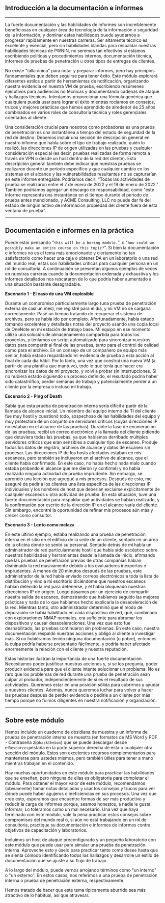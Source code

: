 ## Introducción a la documentación e informes

---

La fuerte documentación y las habilidades de informes son increíblemente beneficiosas en cualquier área de tecnología de la información o seguridad de la información, y dominar estas habilidades puede ayudarnos a progresar rápidamente en nuestras carreras. Ser altamente técnico es excelente y esencial, pero sin habilidades blandas para respaldar nuestras habilidades técnicas de PWNIN, no seremos tan efectivos si estamos escribiendo políticas y procedimientos internos, documentación técnica, informes de pruebas de penetración u otros tipos de entregas de clientes.

No existe "talla única" para notar y preparar informes, pero hay principios fundamentales que deben seguirse para tener éxito. Este módulo explorará diferentes estilos a partir de herramientas de notificación, organizando nuestra evidencia en nuestra VM de prueba, escribiendo resúmenes ejecutivos para audiencias no técnicas y documentando cadenas de ataque y hallazgos técnicos. Intentamos proporcionar una fórmula genérica que cualquiera pueda usar para lograr el éxito mientras rociamos en consejos, trucos y mejores prácticas que hemos aprendido de alrededor de 25 años combinados en varios roles de consultoría técnica y roles gerenciales orientados al cliente.

Una consideración crucial para nosotros como probadores es una prueba de penetración es una instantánea a tiempo del estado de seguridad de la red de destino. Debemos incluir una sección de descripción general en nuestro informe que habla sobre el tipo de trabajo realizado, quién lo realizó, las direcciones IP de origen utilizadas en las pruebas y cualquier consideración especial (es decir, pruebas realizadas de forma remota a través de VPN o desde un host dentro de la red del cliente). Esta descripción general también debe indicar que nuestras pruebas se realizaron durante un período específico y que cualquier cambio en los sistemas en el alcance y las vulnerabilidades resultantes no se capturarían en este informe entregable. Podríamos decir: "Todas las actividades de prueba se realizaron entre el 7 de enero de 2022 y el 19 de enero de 2022." También podríamos agregar un descargo de responsabilidad, como "este informe representa una instantánea en el tiempo durante el período de prueba antes mencionado, y ACME Consulting, LLC no puede dar fe del estado de ningún activo de información propiedad del cliente fuera de esta ventana de prueba".

---

## Documentación e informes en la práctica

Puede estar pensando "`this will be a boring module.`", o "`how could we possibly make an entire course on this topic?`". Si bien la documentación e informes no es el tema más emocionante y ciertamente no tan satisfactorio como hacer una caja o obtener DA en un laboratorio o una red del mundo real, estas son habilidades críticas para cualquier persona en un rol de consultoría. A continuación se presentan algunos ejemplos de veces en nuestras carreras cuando la documentación ordenada y exhaustiva y los informes detallados nos rescataron de lo que podría haber aumentado a una situación bastante desagradable.

**Escenario 1 - El caso de una VM explosible**

Durante un compromiso particularmente largo (una prueba de penetración externa de casi un mes), me registré para el día, y mi VM no se cargaría correctamente. Pasé un tiempo tratando de recuperar el sistema de archivos, pero se había ido por completo. Afortunadamente, había estado tomando excelentes y detalladas notas del proyecto usando una copia local de OneNote en mi estación de trabajo base. Mi equipo en ese momento utilizó una solución de almacenamiento compartida para todos los proyectos, y teníamos un script automatizado para sincronizar nuestros datos para compartir al final de las pruebas, tanto para el control de calidad como para el archivo. En un consejo de un compañero de equipo más senior, había estado respaldando mi evidencia de prueba a esta acción al final de cada día hábil. Por lo tanto, una vez que construí una nueva VM (a partir de una plantilla que mantuve), todo lo que tenía que hacer era sincronizar los datos de mi proyecto, y volví a probar sin interrupciones. Si no hubiera estado siguiendo un proceso definido, el resultado podría haber sido catastrófico, perder semanas de trabajo y potencialmente perder a un cliente por la empresa o incluso mi trabajo.

**Escenario 2 - Ping of Death**

Sabía que esta prueba de penetración interna sería difícil a partir de la llamada de alcance inicial. Un miembro del equipo interno de TI del cliente fue muy hostil y cuestionó todo, sospechoso de las habilidades del equipo y muy protectora de un conjunto de servidores críticos (cuyas direcciones IP no estaban en el alcance de las pruebas). Durante la fase de enumeración de las pruebas, recibí un correo electrónico y la llamada del cliente pidiendo que detuviera todas las pruebas, ya que habíamos derribado múltiples servidores críticos que eran sensibles a cualquier tipo de escaneo. Produje todos los datos de registro, archivos de alcance y datos de escaneo sin procesar. Las direcciones IP de los hosts afectados estaban en mis escaneos, pero también se incluyeron en el archivo de alcance, que el cliente había confirmado. En este caso, no había hecho nada malo cuando estaba probando el alcance que me dieron (y confirmé) y no había realizado ninguna actividad de prueba imprudente. Sin embargo, se aprendió una lección que agregué a mis procesos. Después de esto, me aseguré de pedir a los clientes una lista específica de las direcciones IP individuales y los nombres de host que deberían excluirse explícitamente de cualquier escaneos u otra actividad de prueba. En esta situación, tuve una fuerte documentación para respaldar qué actividades se habían realizado, y la confirmación por escrito de la dirección IP en el alcance varía del cliente. Sin embargo, encontré la oportunidad de refinar mis procesos aún más y crecer como consultor.

**Escenario 3 - Lento como melaza**

En este último ejemplo, estaba realizando una prueba de penetración interna en el sitio en el edificio de la sede de un cliente, sentado en un área de la oficina donde se sentó su personal. Sentado detrás de mí había un administrador de red particularmente hostil que había sido escéptico sobre nuestras habilidades y herramientas desde la llamada de inicio, afirmando que las pruebas de penetración previas de otras compañías habían disminuido la red masivamente debido a los evaluadores inexpertos e imprudentes. A menos de 20 minutos después de las pruebas, este administrador de la red había enviado correos electrónicos a toda la lista de distribución y vino a mi escritorio diciéndome que nuestros escaneos habían detenido la red para detenerse, y él había bloqueado nuestras direcciones IP de origen. Luego pasamos por un ejercicio de compartir nuestra salida de escaneo, demostrando que habíamos seguido las mejores prácticas y nada de lo que habíamos hecho explicaría la desaceleración de la red. Mientras tanto, otro administrador determinó que el modo de depuración se había habilitado en cada dispositivo de red, que, combinado con exploraciones NMAP normales, era suficiente para abrumar los dispositivos y causar desaceleraciones. Una vez que esto fue deshabilitado, las pruebas continuaron sin problemas. En este caso, nuestra documentación respaldó nuestras acciones y obligó al cliente a investigar más. Si no hubiéramos tenido ninguna documentación (o pobre), entonces la culpa podría haberse presentado fácilmente, y podría haber afectado enormemente la relación con el cliente y nuestra reputación.

Estas historias ilustran la importancia de una fuerte documentación. Necesitamos poder justificar nuestras acciones y, si se les pregunta, poder producir evidencia para que el cliente intente solucionar un problema. No es raro que los problemas de red durante una prueba de penetración sean culpar al probador, independientemente de si es el resultado de sus actividades. Queremos estar en una posición sólida para cubrirnos y ayudar a nuestros clientes. Además, nunca queremos luchar para volver a hacer las pruebas después de perder evidencia o pedirle a un cliente por más tiempo porque no fuimos diligentes en nuestra notificación y organización.

---

## Sobre este módulo

Hemos incluido un cuaderno de obsidiana de muestra y un informe de prueba de penetración interna de muestra (en formatos de MS Word y PDF - Contraseña zip`hackthebox`) que se puede descargar desde el`Resources`pestaña en la parte superior derecha de esta o cualquier otra sección del módulo. Estos son excelentes recursos complementarios para mantenerse para ustedes mismos, pero también útiles para tener a mano mientras trabajan en el contenido.

Hay muchas oportunidades en este módulo para practicar las habilidades que se enseñan, pero ninguna de ellas es obligatoria para completar el módulo. Para obtener el mayor valor de este módulo, recomendamos (obviamente) tomar notas detalladas y usar los consejos y trucos para ver dónde puede haber agujeros o ineficiencias en sus procesos. Una vez que cree esto, esperamos que encuentre formas de ser más productivo y reducir la carga de informes porque, seamos honestos, a nadie le gusta informar; Lo toleramos como un mal necesario. Una vez que haya terminado con este módulo, vale la pena practicar estos consejos sobre compromisos del mundo real o, si aún no está trabajando en un rol de consultoría, practique su documentación e informes de informes contra objetivos de capacitación y laboratorios.

Incluimos un host de ataque preconfigurado y un pequeño laboratorio con este módulo que puede usar para simular una prueba de penetración interna. Aproveche esto y úselo para practicar tanto como desee hasta que se sienta cómodo identificando todos los hallazgos y desarrolle un estilo de documentación que se ajuste a su flujo de trabajo.

A lo largo del módulo, puede vernos arrojando términos como "un interno" o "un externo". En estos casos, nos referimos a una prueba de penetración interna o prueba de penetración externa, respectivamente.

Hemos tratado de hacer que este tema típicamente aburrido sea más atractivo de lo habitual, así que atravesar.